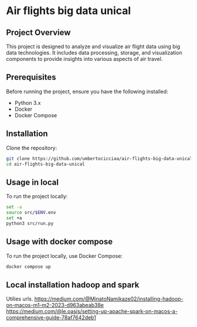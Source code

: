 # Air flights big data unical

## Project Overview

This project is designed to analyze and visualize air flight data using big data technologies. It includes data processing, storage, and visualization components to provide insights into various aspects of air travel.

## Prerequisites

Before running the project, ensure you have the following installed:

- Python 3.x
- Docker
- Docker Compose

## Installation

Clone the repository:

```sh
git clone https://github.com/umbertocicciaa/air-flights-big-data-unical.git
cd air-flights-big-data-unical
```

## Usage in local

To run the project locally:

```sh
set -a
source src/$ENV.env
set +a
python3 src/run.py
```

## Usage with docker compose

To run the project locally, use Docker Compose:

```sh
docker compose up
```

## Local installation hadoop and spark

Utilies urls.
<https://medium.com/@MinatoNamikaze02/installing-hadoop-on-macos-m1-m2-2023-d963abeab38e>
<https://medium.com/@le.oasis/setting-up-apache-spark-on-macos-a-comprehensive-guide-78af7642deb1>
